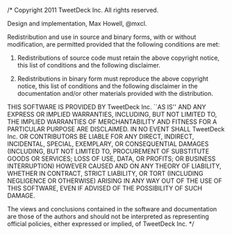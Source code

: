 /*
 Copyright 2011 TweetDeck Inc. All rights reserved.

 Design and implementation, Max Howell, @mxcl.

 Redistribution and use in source and binary forms, with or without
 modification, are permitted provided that the following conditions are met:

 1. Redistributions of source code must retain the above copyright notice,
 this list of conditions and the following disclaimer.

 2. Redistributions in binary form must reproduce the above copyright notice,
 this list of conditions and the following disclaimer in the documentation
 and/or other materials provided with the distribution.

 THIS SOFTWARE IS PROVIDED BY TweetDeck Inc. ``AS IS'' AND ANY EXPRESS OR
 IMPLIED WARRANTIES, INCLUDING, BUT NOT LIMITED TO, THE IMPLIED WARRANTIES OF
 MERCHANTABILITY AND FITNESS FOR A PARTICULAR PURPOSE ARE DISCLAIMED. IN NO
 EVENT SHALL TweetDeck Inc. OR CONTRIBUTORS BE LIABLE FOR ANY DIRECT,
 INDIRECT, INCIDENTAL, SPECIAL, EXEMPLARY, OR CONSEQUENTIAL DAMAGES
 (INCLUDING, BUT NOT LIMITED TO, PROCUREMENT OF SUBSTITUTE GOODS OR SERVICES;
 LOSS OF USE, DATA, OR PROFITS; OR BUSINESS INTERRUPTION) HOWEVER CAUSED AND
 ON ANY THEORY OF LIABILITY, WHETHER IN CONTRACT, STRICT LIABILITY, OR TORT
 (INCLUDING NEGLIGENCE OR OTHERWISE) ARISING IN ANY WAY OUT OF THE USE OF THIS
 SOFTWARE, EVEN IF ADVISED OF THE POSSIBILITY OF SUCH DAMAGE.

 The views and conclusions contained in the software and documentation are
 those of the authors and should not be interpreted as representing official
 policies, either expressed or implied, of TweetDeck Inc.
*/

